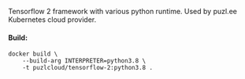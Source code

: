 Tensorflow 2 framework with various python runtime. Used by puzl.ee Kubernetes cloud provider. 

#### Build:

```
docker build \
    --build-arg INTERPRETER=python3.8 \
    -t puzlcloud/tensorflow-2:python3.8 .
```
